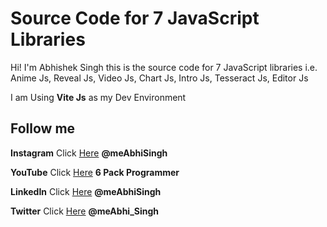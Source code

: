# Source Code for 7 JavaScript Libraries

Hi! I'm Abhishek Singh
this is the source code for 7 JavaScript libraries i.e. Anime Js, Reveal Js, Video Js, Chart Js, Intro Js, Tesseract Js, Editor Js



I am Using **Vite Js** as my Dev Environment



## Follow me


**Instagram** Click [Here](https://www.instagram.com/meabhisingh) **@meAbhiSingh**

**YouTube** Click [Here](https://www.youtube.com/channel/UCO7afj9AUo0zV69pqEYhcjw/) **6 Pack Programmer**


**LinkedIn** Click [Here](https://in.linkedin.com/in/meabhisingh) **@meAbhiSingh**


**Twitter** Click [Here](https://twitter.com/meAbhi_Singh) **@meAbhi_Singh**



